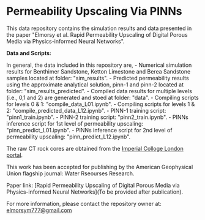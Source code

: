 # Permeability Upscaling Via PINNs

This data repository contains the simulation results and data presented in the paper "Elmorsy et al. Rapid Permeability Upscaling of Digital Porous Media via Physics-informed Neural Networks".

**Data and Scripts:**

In general, the data included in this repository are,
	- Numerical simulation results for Benthimer Sandstone, Ketton Limestone and Berea Sandstone samples located at folder: "sim_results".
 	- Predicted permeability results using the approximate analytical solution, pinn-1 and pinn-2 located at folder: "sim_results_predicted".
    	- Compiled data results for multiple levels (i.e., 0,1 and 2) are generated and stoed at folder: "data".
    	- Compiling scripts for levels 0 & 1: "compile_data_L01.ipynb".
    	- Compiling scripts for levels 1 & 2: "compile_predicted_data_L12.ipynb".
    	- PINN-1 training script: "pinn1_train.ipynb".
    	- PINN-2 training script: "pinn2_train.ipynb".
    	- PINNs inference script for 1st level of permeability upscaling: "pinn_predict_L01.ipynb".
    	- PINNs inference script for 2nd level of permeability upscaling: "pinn_predict_L12.ipynb".
    
The raw CT rock cores are obtained from the [Imperial Colloge London portal](https://www.imperial.ac.uk/earth-science/research/research-groups/pore-scale-modelling/micro-ct-images-and-networks/).

This work has been accepted for publishing by the American Geophysical Union flagship journal: Water Rseourses Research.

Paper link: [Rapid Permeability Upscaling of Digital Porous Media via Physics-informed Neural Networks](To be provided after publication).

For more information, please contact the repository owner at: elmorsym777@gmail.com
